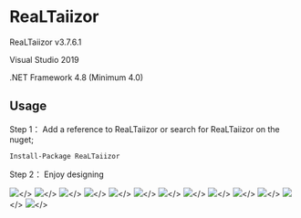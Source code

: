 # ReaLTaiizor
  <p>ReaLTaiizor v3.7.6.1</p>
  <p>Visual Studio 2019</p>
  <p>.NET Framework 4.8 (Minimum 4.0)</p>
  
  ## Usage

  Step 1： Add a reference to ReaLTaiizor or search for ReaLTaiizor on the nuget; 

  ```Install-Package ReaLTaiizor```

  Step 2： Enjoy designing
  
  <img src="https://www.photo.herominyum.com/resimler/2020/04/28/If1P.png"></>
  <img src="https://www.photo.herominyum.com/resimler/2020/04/28/IYx1.png"></>
  <img src="https://www.photo.herominyum.com/resimler/2020/04/28/OMFn.png"></>
  <img src="https://www.photo.herominyum.com/resimler/2020/04/28/Ibhj.png"></>
  <img src="https://www.photo.herominyum.com/resimler/2020/04/28/Ic2e.png"></>
  <img src="https://www.photo.herominyum.com/resimler/2020/04/28/Ipj5.png"></>
  <img src="https://www.photo.herominyum.com/resimler/2020/04/28/ID12.png"></>
  <img src="https://www.photo.herominyum.com/resimler/2020/04/28/IHvY.png"></>
  <img src="https://www.photo.herominyum.com/resimler/2020/04/28/I3Jy.png"></>
  <img src="https://www.photo.herominyum.com/resimler/2020/04/28/ITXV.png"></>
  <img src="https://www.photo.herominyum.com/resimler/2020/04/28/Iuq3.png"></>
  <img src="https://www.photo.herominyum.com/resimler/2020/04/28/I5pN.png"></>
  <img src="https://www.photo.herominyum.com/resimler/2020/04/28/IUWW.png"></>